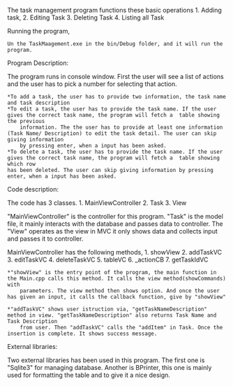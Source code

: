 The task management program functions these basic operations
	1. Adding task,
	2. Editing Task
	3. Deleting Task
	4. Listing all Task

Running the program,
	
	Un the TaskMaagement.exe in the bin/Debug folder, and it will run the program.
	
Program Description:

The program runs in console window.
First the user will see a list of actions and the user has to pick a number for selecting that action.

	*To add a task, the user has to provide two information, the task name and task description
	*To edit a task, the user has to provide the task name. If the user gives the correct task name, the program will fetch a  table showing the previous
		information. The the user has to provide at least one information (Task Name/ Description) to edit the task detail. The user can skip giving information
		by pressing enter, when a input has been asked.
	*To delete a task, the user has to provide the task name. If the user gives the correct task name, the program will fetch a  table showing which row 
	has been deleted. The user can skip giving information by pressing enter, when a input has been asked.

	
Code description:

The code has 3 classes. 
	1. MainViewController
	2. Task
	3. View
	
"MainViewController" is the controller for this program. "Task" is the model file, it mainly interacts with the database and passes data to controller. 
The "View" operates as the view in MVC it only shows data and collects input and passes it to controller.

MainViewController has the following methods,
	1. showView
	2. addTaskVC
	3. editTaskVC
	4. deleteTaskVC
	5. tableVC
	6. _actionCB
	7. getTaskIdVC
	
	*"showView" is the entry point of the program, the main function in the Main.cpp calls this method. It calls the view method(showCommands) with 
		parameters. The view method then shows option. And once the user has given an input, it calls the callback function, give by "showView"
	
	*"addTaskVC" shows user istruction via, "getTaskNameDescription" method in view. "getTaskNameDescription" also returns Task Name and Task Description
		from user. Then "addTaskVC" calls the "addItem" in Task. Once the insertion is complete. It shows success message.
		

		
External libraries:

Two external libraries has been used in this program.
	The first one is "Sqlite3" for managing database. 
	Another is BPrinter, this one is mainly used for formatting the table and to give it a nice design.
		
	